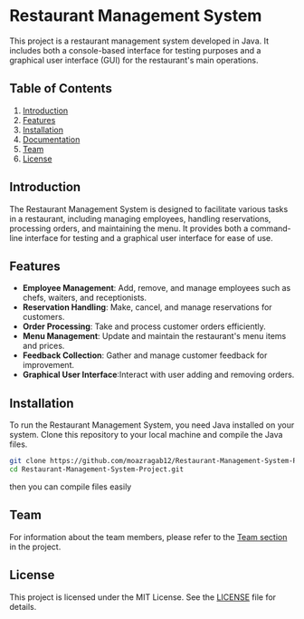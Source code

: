 # Restaurant Management System

This project is a restaurant management system developed in Java. It includes both a console-based interface for testing purposes and a graphical user interface (GUI) for the restaurant's main operations.

## Table of Contents
1. [Introduction](#introduction)
2. [Features](#features)
3. [Installation](#installation)
4. [Documentation]((https://moazragab12.github.io/Restaurant-Management-System-Project/))
5. [Team](#team)
6. [License](#license)

## Introduction
The Restaurant Management System is designed to facilitate various tasks in a restaurant, including managing employees, handling reservations, processing orders, and maintaining the menu. It provides both a command-line interface for testing and a graphical user interface for ease of use.

## Features
- **Employee Management**: Add, remove, and manage employees such as chefs, waiters, and receptionists.
- **Reservation Handling**: Make, cancel, and manage reservations for customers.
- **Order Processing**: Take and process customer orders efficiently.
- **Menu Management**: Update and maintain the restaurant's menu items and prices.
- **Feedback Collection**: Gather and manage customer feedback for improvement.
- **Graphical User Interface**:Interact with user adding and removing orders.

## Installation
To run the Restaurant Management System, you need Java installed on your system. Clone this repository to your local machine and compile the Java files.

```bash 
git clone https://github.com/moazragab12/Restaurant-Management-System-Project.git
cd Restaurant-Management-System-Project.git
```
then you can compile files easily 
## Team
For information about the team members, please refer to the [Team section](./TeamMembers) in the project.

## License
This project is licensed under the MIT License. See the [LICENSE](LICENSE) file for details.
